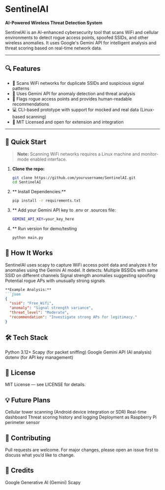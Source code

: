 # SentinelAI

**AI-Powered Wireless Threat Detection System**

SentinelAI is an AI-enhanced cybersecurity tool that scans WiFi and cellular environments to detect rogue access points, spoofed SSIDs, and other wireless anomalies. It uses Google's Gemini API for intelligent analysis and threat scoring based on real-time network data.

---

## 🔍 Features

- 📡 Scans WiFi networks for duplicate SSIDs and suspicious signal patterns
- 🤖 Uses Gemini API for anomaly detection and threat analysis
- 🚨 Flags rogue access points and provides human-readable recommendations
- 💻 CLI-based prototype with support for mocked and real data (Linux-based scanning)
- 🔐 MIT Licensed and open for extension and integration

---

## 🚀 Quick Start

> **Note:** Scanning WiFi networks requires a Linux machine and monitor-mode enabled interface.

1. **Clone the repo:**
   ```bash
   git clone https://github.com/yourusername/SentinelAI.git
   cd SentinelAI
2. ** Install Dependencies:**
   ```bash
   pip install -r requirements.txt
3. ** Add your Gemini API key to .env or .sources file:
   ```bash
   GEMINI_API_KEY=your_key_here
4. ** Run version for demo/testing
   ```bash
   python main.py

## 🧠 How It Works
SentinelAI uses scapy to capture WiFi access point data and analyzes it for anomalies using the Gemini AI model. It detects:
Multiple BSSIDs with same SSID on different channels
Signal strength anomalies suggesting spoofing
Potential rogue APs with unusually strong signals
   
```markdown
**Example Analysis:**
```json
{
  "ssid": "Free_Wifi",
  "anomaly": "Signal strength variance",
  "threat_level": "Moderate",
  "recommendation": "Investigate strong APs for legitimacy."
}
```

## 🛠️ Tech Stack 
Python 3.12+
Scapy (for packet sniffing)
Google Gemini API (AI analysis)
dotenv (for API key management)

## 📜 License
MIT License — see LICENSE for details.

## 💡 Future Plans
Cellular tower scanning (Android device integration or SDR)
Real-time dashboard
Threat scoring history and logging
Deployment as Raspberry Pi perimeter sensor

 ## 🤝 Contributing
Pull requests are welcome. For major changes, please open an issue first to discuss what you’d like to change.

## 🔗 Credits
Google Generative AI (Gemini)
Scapy
